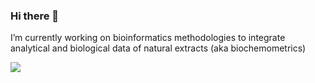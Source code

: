 ### Hi there 👋

I’m currently working on bioinformatics methodologies to integrate analytical and biological data of natural extracts (aka biochemometrics)

<img src="https://github-readme-stats.vercel.app/api?username=ArnaudGaudry&show_icons=true"/>
